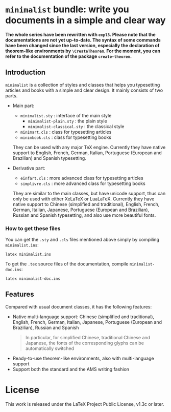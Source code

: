 <!-- Copyright (C) 2021-2022 by Jinwen XU -->

# `minimalist` bundle: write you documents in a simple and clear way

**The whole series have been rewritten with `expl3`. Please note that the documentations are not yet up-to-date. The syntax of some commands have been changed since the last version, especially the declaration of theorem-like environments by `\CreateTheorem`. For the moment, you can refer to the documentation of the package `create-theorem`.**

## Introduction

`minimalist` is a collection of styles and classes that helps you typesetting articles and books
with a simple and clear design. It mainly consists of two parts.

- Main part:
    - `minimalist.sty` : interface of the main style
        - `minimalist-plain.sty` : the plain style
        - `minimalist-classical.sty` : the classical style
    - `minimart.cls` : class for typesetting articles
    - `minimbook.cls` : class for typesetting books

    They can be used with any major TeX engine. Currently they have native
    support to English, French, German, Italian, Portuguese
    (European and Brazilian) and Spanish typesetting.


- Derivative part:
    - `einfart.cls` : more advanced class for typesetting articles
    - `simplivre.cls` : more advanced class for typesetting books

    They are similar to the main classes, but have unicode support, thus can
    only be used with either XeLaTeX or LuaLaTeX. Currently they have native
    support to Chinese (simplified and traditional), English, French, German,
    Italian, Japanese, Portuguese (European and Brazilian), Russian and Spanish
    typesetting, and also use more beautiful fonts.

### How to get these files
You can get the `.sty` and `.cls` files mentioned above simply by compiling
`minimalist.ins`:
```
latex minimalist.ins
```
To get the `.tex` source files of the documentation, compile
`minimalist-doc.ins`:
```
latex minimalist-doc.ins
```

## Features

Compared with usual document classes, it has the following features:

- Native multi-language support: Chinese (simplified and traditional), English,
  French, German, Italian, Japanese, Portuguese (European and Brazilian),
  Russian and Spanish
    > In particular, for simplified Chinese, traditional Chinese and Japanese,
    > the fonts of the corresponding glyphs can be automatically switched
- Ready-to-use theorem-like environments, also with multi-language support
- Support both the standard and the AMS writing fashion


# License

This work is released under the LaTeX Project Public License, v1.3c or later.
